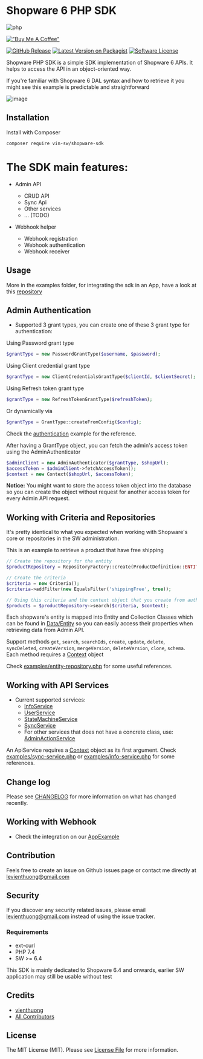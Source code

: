 # Shopware 6 PHP SDK

![php](https://img.shields.io/badge/PHP-777BB4?style=for-the-badge&logo=php&logoColor=white) 

[!["Buy Me A Coffee"](https://www.buymeacoffee.com/assets/img/custom_images/orange_img.png)](https://www.buymeacoffee.com/vinle)

[![GitHub Release](https://img.shields.io/github/v/release/vienthuong/shopware-php-sdk.svg?style=flat)]()
[![Latest Version on Packagist][ico-version]][link-packagist]
[![Software License][ico-license]](LICENSE.md)

Shopware PHP SDK is a simple SDK implementation of Shopware 6 APIs. It helps to access the API in an object-oriented way.

If you're familiar with Shopware 6 DAL syntax and how to retrieve it you might see this example is predictable and straightforward

![image](https://i.imgur.com/NyXy2db.png)

## Installation
Install with Composer
```shell
composer require vin-sw/shopware-sdk
```

# The SDK main features:

- Admin API
  - CRUD API 
  - Sync Api
  - Other services  
  - ... (TODO)
  
- Webhook helper
  - Webhook registration
  - Webhook authentication  
  - Webhook receiver

## Usage

More in the examples folder, for integrating the sdk in an App, have a look at this [repository](https://github.com/vienthuong/AppExample)

## Admin Authentication
- Supported 3 grant types, you can create one of these 3 grant type for authentication:

Using Password grant type
```php
$grantType = new PasswordGrantType($username, $password);
```

Using Client credential grant type

```php
$grantType = new ClientCredentialsGrantType($clientId, $clientSecret);
```

Using Refresh token grant type

```php
$grantType = new RefreshTokenGrantType($refreshToken);
```

Or dynamically via

```php
$grantType = GrantType::createFromConfig($config);
```

Check the [authentication](examples/authentication.php) example for the reference.

After having a GrantType object, you can fetch the admin's access token using the AdminAuthenticator

```php
$adminClient = new AdminAuthenticator($grantType, $shopUrl);
$accessToken = $adminClient->fetchAccessToken();
$context = new Context($shopUrl, $accessToken);
```

**Notice:** You might want to store the access token object into the database so you can create the object without request for another access token for every Admin API request.

## Working with Criteria and Repositories

It's pretty identical to what you expected when working with Shopware's core or repositories in the SW administration.

This is an example to retrieve a product that have free shipping
```php
// Create the repository for the entity
$productRepository = RepositoryFactory::create(ProductDefinition::ENTITY_NAME);

// Create the criteria
$criteria = new Criteria();
$criteria->addFilter(new EqualsFilter('shippingFree', true));

// Using this criteria and the context object that you create from authentication step, you can retrieving the result
$products = $productRepository->search($criteria, $context);
```

Each shopware's entity is mapped into Entity and Collection Classes which can be found in [Data/Entity](/src/Data/Entity) so you can easily access their properties when retrieving data from Admin API.

Support methods `get`, `search`, `searchIds`, `create`, `update`, `delete`, `syncDeleted`, `createVersion`, `mergeVersion`, `deleteVersion`, `clone`, `schema`.
Each method requires a [Context](src/Data/Context.php) object

Check [examples/entity-repository.php](/examples/entity-repository.php) for some useful references.

## Working with API Services
- Current supported services: 
  - [InfoService](/src/Service/InfoService.php)
  - [UserService](/src/Service/UserService.php)
  - [StateMachineService](/src/Service/StateMachineService.php)
  - [SyncService](/src/Service/SyncService.php)
  - For other services that does not have a concrete class, use: [AdminActionService](/src/Service/AdminActionService.php)   
  
An ApiService requires a [Context](src/Data/Context.php) object as its first argument. 
Check [examples/sync-service.php](/examples/sync-service.php) or [examples/info-service.php](/examples/info-service.php) for some references.

## Change log
Please see [CHANGELOG](CHANGELOG.md) for more information on what has changed recently.

## Working with Webhook
- Check the integration on our [AppExample](https://github.com/vienthuong/AppExample)

## Contribution
Feels free to create an issue on Github issues page or contact me directly at levienthuong@gmail.com

## Security
If you discover any security related issues, please email levienthuong@gmail.com instead of using the issue tracker.

### Requirements
- ext-curl
- PHP 7.4
- SW >= 6.4

This SDK is mainly dedicated to Shopware 6.4 and onwards, earlier SW application may still be usable without test

## Credits

- [vienthuong][link-author]
- [All Contributors][link-contributors]

## License

The MIT License (MIT). Please see [License File](LICENSE.md) for more information.

[ico-version]: https://img.shields.io/packagist/v/vin-sw/shopware-sdk.svg?style=flat-square
[ico-license]: https://img.shields.io/badge/license-MIT-brightgreen.svg?style=flat-square
[link-packagist]: https://packagist.org/packages/vin-sw/shopware-sdk
[link-downloads]: https://packagist.org/packages/vin-sw/shopware-sdk
[link-author]: https://github.com/vienthuong
[link-contributors]: ../../contributors
